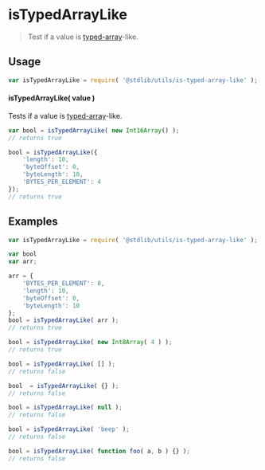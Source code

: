 # isTypedArrayLike

> Test if a value is [typed-array][typed-array]-like.

<!-- <usage> -->

## Usage

``` javascript
var isTypedArrayLike = require( '@stdlib/utils/is-typed-array-like' );
```

#### isTypedArrayLike( value )

Tests if a value is [typed-array][typed-array]-like.

``` javascript
var bool = isTypedArrayLike( new Int16Array() );
// returns true

bool = isTypedArrayLike({
    'length': 10,
    'byteOffset': 0,
    'byteLength': 10,
    'BYTES_PER_ELEMENT': 4
});
// returns true
```

<!-- </usage> -->


<!-- <examples> -->

## Examples

``` javascript
var isTypedArrayLike = require( '@stdlib/utils/is-typed-array-like' );

var bool
var arr;

arr = {
    'BYTES_PER_ELEMENT': 8,
    'length': 10,
    'byteOffset': 0,
    'byteLength': 10
};
bool = isTypedArrayLike( arr );
// returns true

bool = isTypedArrayLike( new Int8Array( 4 ) );
// returns true

bool = isTypedArrayLike( [] );
// returns false

bool  = isTypedArrayLike( {} );
// returns false

bool = isTypedArrayLike( null );
// returns false

bool = isTypedArrayLike( 'beep' );
// returns false

bool = isTypedArrayLike( function foo( a, b ) {} );
// returns false
```

<!-- </examples> -->


<!-- <links> -->

[typed-array]: https://developer.mozilla.org/en-US/docs/Web/JavaScript/Typed_arrays

<!-- </links> -->
